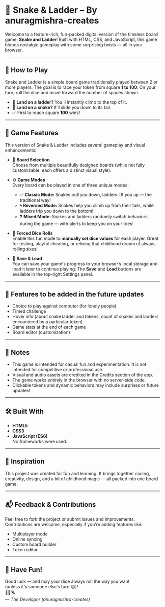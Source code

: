# 🎲 Snake & Ladder – By anuragmishra-creates

Welcome to a feature-rich, fun-packed digital version of the timeless board game: **Snake and Ladder**! Built with HTML, CSS, and JavaScript, this game blends nostalgic gameplay with some surprising twists — all in your browser.

---

## 📖 How to Play

Snake and Ladder is a simple board game traditionally played between 2 or more players. The goal is to race your token from square **1 to 100**. On your turn, roll the dice and move forward the number of spaces shown.

- 🎯 **Land on a ladder?** You'll instantly climb to the top of it.
- 🐍 **Land on a snake?** It'll slide you down to its tail.
- ✅ First to reach square **100** wins!

---

## 🧩 Game Features

This version of Snake & Ladder includes several gameplay and visual enhancements:

- 🎨 **Board Selection**  
  Choose from multiple beautifully designed boards (while not fully customizable, each offers a distinct visual style).

- ⚙️ **Game Modes**  
  Every board can be played in one of three unique modes:

  - ✅ **Classic Mode:** Snakes pull you down, ladders lift you up — the traditional way!
  - 🌀 **Reversed Mode:** Snakes help you climb up from their tails, while ladders trip you down to the bottom!
  - ❓ **Mixed Mode:** Snakes and ladders randomly switch behaviors during the game — with alerts to keep you on your toes!

- 🎲 **Forced Dice Rolls**  
  Enable this fun mode to **manually set dice values** for each player. Great for testing, playful cheating, or reliving that childhood dream of always rolling sixes!

- 💾 **Save & Load**  
  You can save your game's progress to your browser’s local storage and load it later to continue playing. The **Save** and **Load** buttons are available in the top-right Settings panel.

---

## 🔮  Features to be added in the future updates

- Choice to play against computer (for lonely people)
- Timed challenge 
- Hover info (about snake ladder and tokens, count of snakes and ladders encountered by a particular token).
- Game stats at the end of each game
- Board editor (customization)

---

## 📌 Notes

- This game is intended for casual fun and experimentation. It is not intended for competitive or professional use.
- Visual and audio assets are credited in the Credits section of the app.
- The game works entirely in the browser with no server-side code.
- Clickable tokens and dynamic behaviors may include surprises or future updates!

---

## 🛠️ Built With

- **HTML5**
- **CSS3**
- **JavaScript (ES6)**  
  No frameworks were used.

---

## 🧠 Inspiration

This project was created for fun and learning. It brings together coding, creativity, design, and a bit of childhood magic — all packed into one board game.

---

## 📬 Feedback & Contributions

Feel free to fork the project or submit issues and improvements. Contributions are welcome, especially if you’re adding features like:

- Multiplayer mode
- Online syncing
- Custom board builder
- Token editor

---

## 🎉 Have Fun!

Good luck — and may your dice always roll the way you want  
(unless it's someone else's turn 😄)!  
🎲🐍🪜  
— *The Developer (anuragmishra-creates)*
